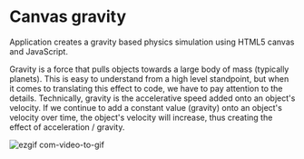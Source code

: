 # Canvas gravity

Application creates a gravity based physics simulation using HTML5 canvas and JavaScript.

Gravity is a force that pulls objects towards a large body of mass (typically planets). This is easy to understand from a high level standpoint, but when it comes to translating this effect to code, we have to pay attention to the details. Technically, gravity is the accelerative speed added onto an object's velocity. If we continue to add a constant value (gravity) onto an object's velocity over time, the object's velocity will increase, thus creating the effect of acceleration / gravity.


![ezgif com-video-to-gif](https://user-images.githubusercontent.com/24629158/32865116-c64127f2-ca2f-11e7-89ca-5b3993bc4b2d.gif)
